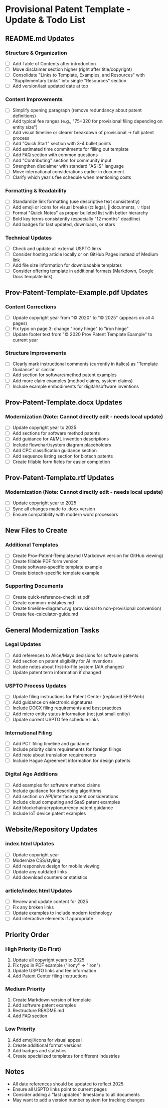 # Provisional Patent Template - Update & Todo List

## README.md Updates

### Structure & Organization
- [ ] Add Table of Contents after introduction
- [ ] Move disclaimer section higher (right after title/copyright)
- [ ] Consolidate "Links to Template, Examples, and Resources" with "Supplementary Links" into single "Resources" section
- [ ] Add version/last updated date at top

### Content Improvements
- [ ] Simplify opening paragraph (remove redundancy about patent definitions)
- [ ] Add typical fee ranges (e.g., "$75-$320 for provisional filing depending on entity size")
- [ ] Add visual timeline or clearer breakdown of provisional → full patent process
- [ ] Add "Quick Start" section with 3-4 bullet points
- [ ] Add estimated time commitments for filling out template
- [ ] Add FAQ section with common questions
- [ ] Add "Contributing" section for community input
- [ ] Strengthen disclaimer with standard "AS IS" language
- [ ] Move international considerations earlier in document
- [ ] Clarify which year's fee schedule when mentioning costs

### Formatting & Readability
- [ ] Standardize link formatting (use descriptive text consistently)
- [ ] Add emoji or icons for visual breaks (⚖️ legal, 📄 documents, 💡 tips)
- [ ] Format "Quick Notes" as proper bulleted list with better hierarchy
- [ ] Bold key terms consistently (especially "12 months" deadline)
- [ ] Add badges for last updated, downloads, or stars

### Technical Updates
- [ ] Check and update all external USPTO links
- [ ] Consider hosting article locally or on GitHub Pages instead of Medium link
- [ ] Add file size information for downloadable templates
- [ ] Consider offering template in additional formats (Markdown, Google Docs template link)

## Prov-Patent-Template-Example.pdf Updates

### Content Corrections
- [ ] Update copyright year from "© 2020" to "© 2025" (appears on all 4 pages)
- [ ] Fix typo on page 3: change "irony hinge" to "iron hinge"
- [ ] Update footer text from "© 2020 Prov Patent Template Example" to current year

### Structure Improvements
- [ ] Clearly mark instructional comments (currently in italics) as "Template Guidance" or similar
- [ ] Add section for software/method patent examples
- [ ] Add more claim examples (method claims, system claims)
- [ ] Include example embodiments for digital/software inventions

## Prov-Patent-Template.docx Updates

### Modernization (Note: Cannot directly edit - needs local update)
- [ ] Update copyright year to 2025
- [ ] Add sections for software method patents
- [ ] Add guidance for AI/ML invention descriptions
- [ ] Include flowchart/system diagram placeholders
- [ ] Add CPC classification guidance section
- [ ] Add sequence listing section for biotech patents
- [ ] Create fillable form fields for easier completion

## Prov-Patent-Template.rtf Updates

### Modernization (Note: Cannot directly edit - needs local update)
- [ ] Update copyright year to 2025
- [ ] Sync all changes made to .docx version
- [ ] Ensure compatibility with modern word processors

## New Files to Create

### Additional Templates
- [ ] Create Prov-Patent-Template.md (Markdown version for GitHub viewing)
- [ ] Create fillable PDF form version
- [ ] Create software-specific template example
- [ ] Create biotech-specific template example

### Supporting Documents
- [ ] Create quick-reference-checklist.pdf
- [ ] Create common-mistakes.md
- [ ] Create timeline-diagram.svg (provisional to non-provisional conversion)
- [ ] Create fee-calculator-guide.md

## General Modernization Tasks

### Legal Updates
- [ ] Add references to Alice/Mayo decisions for software patents
- [ ] Add section on patent eligibility for AI inventions
- [ ] Include notes about first-to-file system (AIA changes)
- [ ] Update patent term information if changed

### USPTO Process Updates
- [ ] Update filing instructions for Patent Center (replaced EFS-Web)
- [ ] Add guidance on electronic signatures
- [ ] Include DOCX filing requirements and best practices
- [ ] Add micro entity status information (not just small entity)
- [ ] Update current USPTO fee schedule links

### International Filing
- [ ] Add PCT filing timeline and guidance
- [ ] Include priority claim requirements for foreign filings
- [ ] Add note about translation requirements
- [ ] Include Hague Agreement information for design patents

### Digital Age Additions
- [ ] Add examples for software method claims
- [ ] Include guidance for describing algorithms
- [ ] Add section on API/interface patent considerations
- [ ] Include cloud computing and SaaS patent examples
- [ ] Add blockchain/cryptocurrency patent guidance
- [ ] Include IoT device patent examples

## Website/Repository Updates

### index.html Updates
- [ ] Update copyright year
- [ ] Modernize CSS/styling
- [ ] Add responsive design for mobile viewing
- [ ] Update any outdated links
- [ ] Add download counters or statistics

### article/index.html Updates
- [ ] Review and update content for 2025
- [ ] Fix any broken links
- [ ] Update examples to include modern technology
- [ ] Add interactive elements if appropriate

## Priority Order

### High Priority (Do First)
1. Update all copyright years to 2025
2. Fix typo in PDF example ("irony" → "iron")
3. Update USPTO links and fee information
4. Add Patent Center filing instructions

### Medium Priority
1. Create Markdown version of template
2. Add software patent examples
3. Restructure README.md
4. Add FAQ section

### Low Priority
1. Add emoji/icons for visual appeal
2. Create additional format versions
3. Add badges and statistics
4. Create specialized templates for different industries

## Notes
- All date references should be updated to reflect 2025
- Ensure all USPTO links point to current pages
- Consider adding a "last updated" timestamp to all documents
- May want to add a version number system for tracking changes